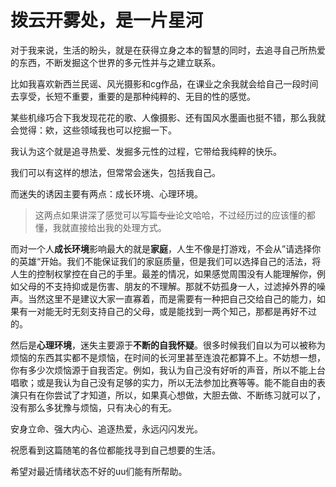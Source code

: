 # 拨云开雾处，是一片星河




对于我来说，生活的盼头，就是在获得立身之本的智慧的同时，去追寻自己所热爱的东西，不断发掘这个世界的多元性并与之建立联系。

比如我喜欢新西兰民谣、风光摄影和cg作品，在课业之余我就会给自己一段时间去享受，长短不重要，重要的是那种纯粹的、无目的性的感觉。

某些机缘巧合下我发现花花的歌、人像摄影、还有国风水墨画也挺不错，那么我就会觉得：欸，这些领域我也可以挖掘一下。

我认为这个就是追寻热爱、发掘多元性的过程，它带给我纯粹的快乐。

我们可以有这样的想法，但常常会迷失，包括我自己。

而迷失的诱因主要有两点：成长环境、心理环境。

> 这两点如果讲深了感觉可以写篇~~专业~~论文哈哈，不过经历过的应该懂的都懂，我就直接给出我的处理方式。

而对一个人**成长环境**影响最大的就是**家庭**，人生不像是打游戏，不会从”请选择你的英雄“开始。我们不能保证我们的家庭质量，但是我们可以选择自己的活法，将人生的控制权掌控在自己的手里。最差的情况，如果感觉周围没有人能理解你，例如父母的不支持抑或是伤害、朋友的不理解。那就不妨孤身一人，过滤掉外界的噪声。当然这里不是建议大家一直寡着，而是需要有一种把自己交给自己的能力，如果有一对能无时无刻支持自己的父母，或是能找到一两个知己，那都是再好不过的。

然后是**心理环境**，迷失主要源于**不断的自我怀疑**。很多时候我们自以为可以被称为烦恼的东西其实都不是烦恼，在时间的长河里甚至连浪花都算不上。不妨想一想，你有多少次烦恼源于自我否定。例如，我认为自己没有好听的声音，所以不能上台唱歌；或是我认为自己没有足够的实力，所以无法参加比赛等等。能不能自由的表演只有在你尝试了才知道，所以，如果真心想做，大胆去做、不断练习就可以了，没有那么多犹豫与烦恼，只有决心的有无。

安身立命、强大内心、追逐热爱，永远闪闪发光。

祝愿看到这篇随笔的各位都能找寻到自己想要的生活。

希望对最近情绪状态不好的uu们能有所帮助。
